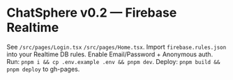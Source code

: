 # ChatSphere v0.2 — Firebase Realtime

See `/src/pages/Login.tsx` `/src/pages/Home.tsx`.
Import `firebase.rules.json` into your Realtime DB rules. Enable Email/Password + Anonymous auth.
Run: `pnpm i && cp .env.example .env && pnpm dev`.
Deploy: `pnpm build && pnpm deploy` to gh-pages.
